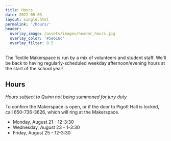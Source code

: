 ```yaml
---
title: Hours
date: 2022-05-03
layout: single.html
permalink: '/hours/'
header:
  overlay_image: /assets/images/header_hours.jpg
  overlay_color: '#5e616c'
  overlay_filter: 0.5
---
```


The Textile Makerspace is run by a mix of volunteers and student staff. We'll be back to having regularly-scheduled weekday afternoon/evening hours at the start of the school year!

## Hours

_Hours subject to Quinn not being summoned for jury duty_

To confirm the Makerspace is open, or if the door to Pigott Hall is locked, call 650-736-3626, which will ring at the Makerspace.

- Monday, August 21 - 12-3:30
- Wednesday, August 23 - 1-3:30
- Friday, August 25 - 12-3:30
